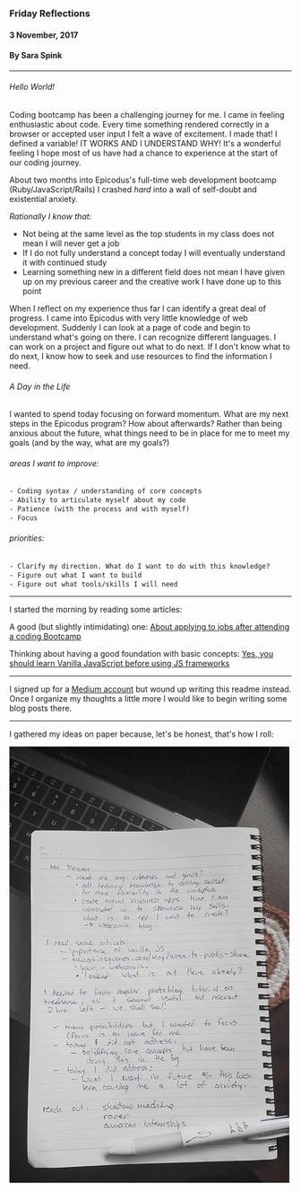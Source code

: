 ### Friday Reflections
#### 3 November, 2017
#### By Sara Spink
*************

###### Hello World!
Coding bootcamp has been a challenging journey for me. I came in feeling enthusiastic about code. Every time something rendered correctly in a browser or accepted user input I felt a wave of excitement. I made that! I defined a variable! IT WORKS AND I UNDERSTAND WHY! It's a wonderful feeling I hope most of us have had a chance to experience at the start of our coding journey.

About two months into Epicodus's full-time web development bootcamp (Ruby/JavaScript/Rails) I crashed _hard_ into a wall of self-doubt and existential anxiety.

_Rationally I know that:_
- Not being at the same level as the top students in my class does not mean I will never get a job
- If I do not fully understand a concept today I will eventually understand it with continued study
- Learning something new in a different field does not mean I have given up on my previous career and the creative work I have done up to this point

When I reflect on my experience thus far I can identify a great deal of progress. I came into Epicodus with very little knowledge of web development. Suddenly I can look at a page of code and begin to understand what's going on there. I can recognize different languages. I can work on a project and figure out what to do next. If I don't know what to do next, I know how to seek and use resources to find the information I need.

###### A Day in the Life
I wanted to spend today focusing on forward momentum. What are my next steps in the Epicodus program? How about afterwards? Rather than being anxious about the future, what things need to be in place for me to meet my goals (and by the way, what are my goals?)

###### areas I want to improve:
    - Coding syntax / understanding of core concepts
    - Ability to articulate myself about my code
    - Patience (with the process and with myself)
    - Focus

###### priorities:
    - Clarify my direction. What do I want to do with this knowledge?
    - Figure out what I want to build
    - Figure out what tools/skills I will need

**********

I started the morning by reading some articles:

A good (but slightly intimidating) one: [About applying to jobs after attending a coding Bootcamp](https://medium.freecodecamp.org/5-key-learnings-from-the-post-bootcamp-job-search-9a07468d2331)

Thinking about having a good foundation with basic concepts: [Yes, you should learn Vanilla JavaScript before using JS frameworks](https://snipcart.com/blog/learn-vanilla-javascript-before-using-js-frameworks)

**********

I signed up for a [Medium account](https://medium.com/@spinkbot) but wound up writing this readme instead. Once I organize my thoughts a little more I would like to begin writing some blog posts there.

********
I gathered my ideas on paper because, let's be honest, that's how I roll:

  ![My notes](notes.jpg)
